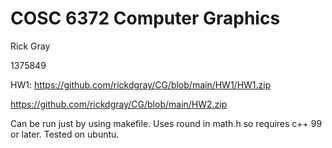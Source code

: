 # COSC 6372 Computer Graphics
Rick Gray

1375849

HW1:
https://github.com/rickdgray/CG/blob/main/HW1/HW1.zip

https://github.com/rickdgray/CG/blob/main/HW2.zip

Can be run just by using makefile. Uses round in math.h so requires c++ 99 or later. Tested on ubuntu.
